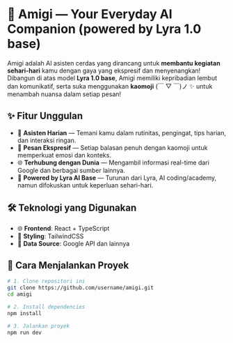 # 🌸 Amigi — Your Everyday AI Companion (powered by Lyra 1.0 base)

Amigi adalah AI asisten cerdas yang dirancang untuk **membantu kegiatan sehari-hari** kamu dengan gaya yang ekspresif dan menyenangkan! Dibangun di atas model **Lyra 1.0 base**, Amigi memiliki kepribadian lembut dan komunikatif, serta suka menggunakan **kaomoji** (￣ ▽ ￣)ノ ✨ untuk menambah nuansa dalam setiap pesan!

## ✨ Fitur Unggulan

- 🤖 **Asisten Harian** — Temani kamu dalam rutinitas, pengingat, tips harian, dan interaksi ringan.
- 💬 **Pesan Ekspresif** — Setiap balasan penuh dengan kaomoji untuk memperkuat emosi dan konteks.
- 🌐 **Terhubung dengan Dunia** — Mengambil informasi real-time dari Google dan berbagai sumber lainnya.
- 🧠 **Powered by Lyra AI Base** — Turunan dari Lyra, AI coding/academy, namun difokuskan untuk keperluan sehari-hari.

## 🛠 Teknologi yang Digunakan

- 🌐 **Frontend**: React + TypeScript
- 🎨 **Styling**: TailwindCSS
- 📡 **Data Source**: Google API dan lainnya

## 🚀 Cara Menjalankan Proyek

```bash
# 1. Clone repositori ini
git clone https://github.com/username/amigi.git
cd amigi

# 2. Install dependencies
npm install

# 3. Jalankan proyek
npm run dev

```
